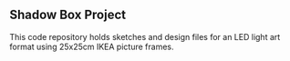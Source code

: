Shadow Box Project
------------------

This code repository holds sketches and design files for an LED light art format using 25x25cm IKEA picture frames.

